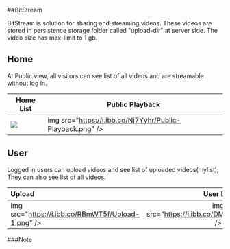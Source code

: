 ##BitStream

BitStream is solution for sharing and streaming videos. These videos are stored in persistence storage folder called "upload-dir" at server side.
The video size has max-limit to 1 gb.

## Home

At Public view, all visitors can see list of all videos and are streamable without log in.


| Home List  | Public Playback |
| ------------- | ------------- |
| <img src="https://i.ibb.co/2M5Kxty/Home-ALL-List.png" />  | img src="https://i.ibb.co/Nj7Yyhr/Public-Playback.png" />  |



## User

Logged in users can upload videos and see list of uploaded videos(mylist);
They can also see list of all videos.

| Upload | User List | User Playback |
| :---         |     :---:      |          ---: |
| img src="https://i.ibb.co/RBmWT5f/Upload-1.png" />   | img src="https://i.ibb.co/DMgTBPj/UserList.png" />   | img src="https://i.ibb.co/dKcz24X/User-Playback.png" />   |







###Note


